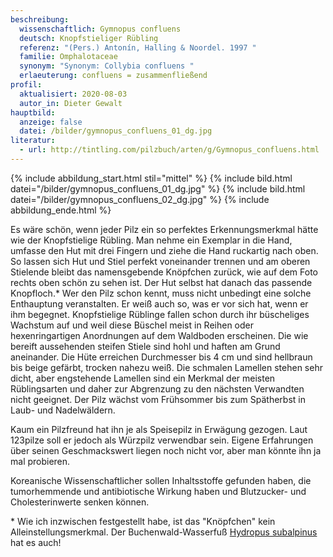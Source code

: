 ```yaml
---
beschreibung:
  wissenschaftlich: Gymnopus confluens
  deutsch: Knopfstieliger Rübling
  referenz: "(Pers.) Antonín, Halling & Noordel. 1997 "
  familie: Omphalotaceae
  synonym: "Synonym: Collybia confluens "
  erlaeuterung: confluens = zusammenfließend
profil:
  aktualisiert: 2020-08-03
  autor_in: Dieter Gewalt
hauptbild:
  anzeige: false
  datei: /bilder/gymnopus_confluens_01_dg.jpg
literatur:
  - url: http://tintling.com/pilzbuch/arten/g/Gymnopus_confluens.html
---
```

{% include abbildung_start.html stil="mittel" %}
{% include bild.html datei="/bilder/gymnopus_confluens_01_dg.jpg" %}
{% include bild.html datei="/bilder/gymnopus_confluens_02_dg.jpg" %}
{% include abbildung_ende.html %}

Es wäre schön, wenn jeder Pilz ein so perfektes Erkennungsmerkmal hätte wie der Knopfstielige Rübling. Man nehme ein Exemplar in die Hand, umfasse den Hut mit drei Fingern und ziehe die Hand ruckartig nach oben. So lassen sich Hut und Stiel perfekt voneinander trennen und am oberen Stielende bleibt das namensgebende Knöpfchen zurück, wie auf dem Foto rechts oben schön zu sehen ist. Der Hut selbst hat danach das passende Knopfloch.\* Wer den Pilz schon kennt, muss nicht unbedingt eine solche Enthauptung veranstalten. Er weiß auch so, was er vor sich hat, wenn er ihm begegnet. Knopfstielige Rüblinge fallen schon durch ihr büscheliges Wachstum auf und weil diese Büschel meist in Reihen oder hexenringartigen Anordnungen auf dem Waldboden erscheinen. Die wie bereift aussehenden steifen Stiele sind hohl und haften am Grund aneinander. Die Hüte erreichen Durchmesser bis 4 cm und sind hellbraun bis beige gefärbt, trocken nahezu weiß. Die schmalen Lamellen stehen sehr dicht, aber engstehende Lamellen sind ein Merkmal der meisten Rüblingsarten und daher zur Abgrenzung zu den nächsten Verwandten nicht geeignet. Der Pilz wächst vom Frühsommer bis zum Spätherbst in Laub- und Nadelwäldern.

Kaum ein Pilzfreund hat ihn je als Speisepilz in Erwägung gezogen. Laut 123pilze soll er jedoch als Würzpilz verwendbar sein. Eigene Erfahrungen über seinen Geschmackswert liegen noch nicht vor, aber man könnte ihn ja mal probieren.

Koreanische Wissenschaftlicher sollen Inhaltsstoffe gefunden haben, die tumorhemmende und antibiotische Wirkung haben und Blutzucker- und Cholesterinwerte senken können.

\* Wie ich inzwischen festgestellt habe, ist das "Knöpfchen" kein Alleinstellungsmerkmal. Der Buchenwald-Wasserfuß [Hydropus subalpinus](/pilze/hydropus-subalpinus-buchenwald-wasserfuss) hat es auch!
